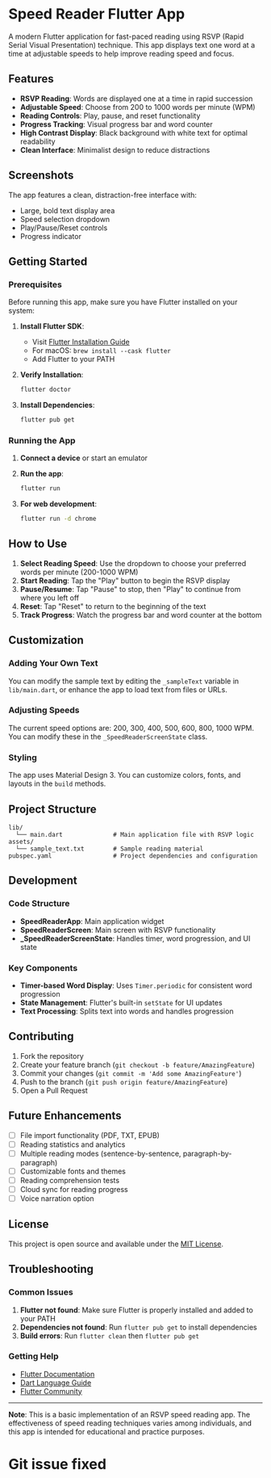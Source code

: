 # Speed Reader Flutter App

A modern Flutter application for fast-paced reading using RSVP (Rapid Serial Visual Presentation) technique. This app displays text one word at a time at adjustable speeds to help improve reading speed and focus.

## Features

- **RSVP Reading**: Words are displayed one at a time in rapid succession
- **Adjustable Speed**: Choose from 200 to 1000 words per minute (WPM)
- **Reading Controls**: Play, pause, and reset functionality
- **Progress Tracking**: Visual progress bar and word counter
- **High Contrast Display**: Black background with white text for optimal readability
- **Clean Interface**: Minimalist design to reduce distractions

## Screenshots

The app features a clean, distraction-free interface with:
- Large, bold text display area
- Speed selection dropdown
- Play/Pause/Reset controls
- Progress indicator

## Getting Started

### Prerequisites

Before running this app, make sure you have Flutter installed on your system:

1. **Install Flutter SDK**:
   - Visit [Flutter Installation Guide](https://docs.flutter.dev/get-started/install)
   - For macOS: `brew install --cask flutter`
   - Add Flutter to your PATH

2. **Verify Installation**:
   ```bash
   flutter doctor
   ```

3. **Install Dependencies**:
   ```bash
   flutter pub get
   ```

### Running the App

1. **Connect a device** or start an emulator

2. **Run the app**:
   ```bash
   flutter run
   ```

3. **For web development**:
   ```bash
   flutter run -d chrome
   ```

## How to Use

1. **Select Reading Speed**: Use the dropdown to choose your preferred words per minute (200-1000 WPM)
2. **Start Reading**: Tap the "Play" button to begin the RSVP display
3. **Pause/Resume**: Tap "Pause" to stop, then "Play" to continue from where you left off
4. **Reset**: Tap "Reset" to return to the beginning of the text
5. **Track Progress**: Watch the progress bar and word counter at the bottom

## Customization

### Adding Your Own Text

You can modify the sample text by editing the `_sampleText` variable in `lib/main.dart`, or enhance the app to load text from files or URLs.

### Adjusting Speeds

The current speed options are: 200, 300, 400, 500, 600, 800, 1000 WPM. You can modify these in the `_SpeedReaderScreenState` class.

### Styling

The app uses Material Design 3. You can customize colors, fonts, and layouts in the `build` methods.

## Project Structure

```
lib/
  └── main.dart              # Main application file with RSVP logic
assets/
  └── sample_text.txt        # Sample reading material
pubspec.yaml                 # Project dependencies and configuration
```

## Development

### Code Structure

- **SpeedReaderApp**: Main application widget
- **SpeedReaderScreen**: Main screen with RSVP functionality
- **_SpeedReaderScreenState**: Handles timer, word progression, and UI state

### Key Components

- **Timer-based Word Display**: Uses `Timer.periodic` for consistent word progression
- **State Management**: Flutter's built-in `setState` for UI updates
- **Text Processing**: Splits text into words and handles progression

## Contributing

1. Fork the repository
2. Create your feature branch (`git checkout -b feature/AmazingFeature`)
3. Commit your changes (`git commit -m 'Add some AmazingFeature'`)
4. Push to the branch (`git push origin feature/AmazingFeature`)
5. Open a Pull Request

## Future Enhancements

- [ ] File import functionality (PDF, TXT, EPUB)
- [ ] Reading statistics and analytics
- [ ] Multiple reading modes (sentence-by-sentence, paragraph-by-paragraph)
- [ ] Customizable fonts and themes
- [ ] Reading comprehension tests
- [ ] Cloud sync for reading progress
- [ ] Voice narration option

## License

This project is open source and available under the [MIT License](LICENSE).

## Troubleshooting

### Common Issues

1. **Flutter not found**: Make sure Flutter is properly installed and added to your PATH
2. **Dependencies not found**: Run `flutter pub get` to install dependencies
3. **Build errors**: Run `flutter clean` then `flutter pub get`

### Getting Help

- [Flutter Documentation](https://docs.flutter.dev/)
- [Dart Language Guide](https://dart.dev/guides)
- [Flutter Community](https://flutter.dev/community)

---

**Note**: This is a basic implementation of an RSVP speed reading app. The effectiveness of speed reading techniques varies among individuals, and this app is intended for educational and practice purposes.
# Git issue fixed
